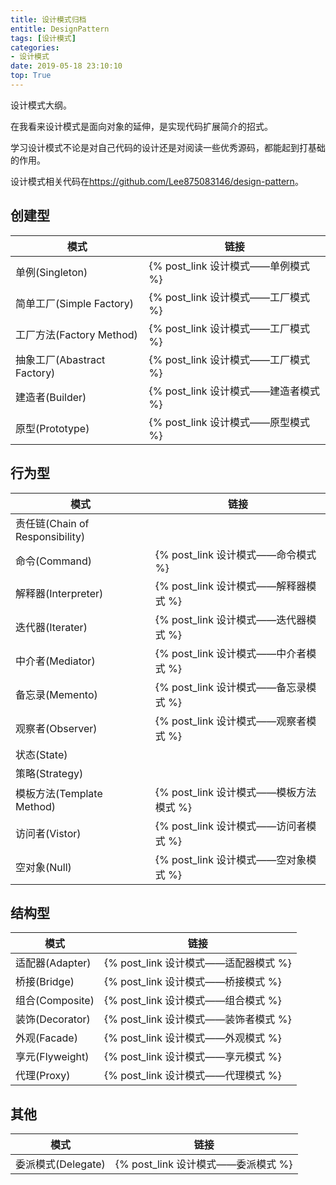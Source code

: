 ```yaml
---
title: 设计模式归档
entitle: DesignPattern
tags: [设计模式]
categories:
- 设计模式
date: 2019-05-18 23:10:10
top: True
---
```

设计模式大纲。
<!--more-->

在我看来设计模式是面向对象的延伸，是实现代码扩展简介的招式。

学习设计模式不论是对自己代码的设计还是对阅读一些优秀源码，都能起到打基础的作用。

设计模式相关代码在<https://github.com/Lee875083146/design-pattern>。

## 创建型

模式|链接
-|-
单例(Singleton)|{% post_link  设计模式——单例模式 %}
简单工厂(Simple Factory)|{% post_link  设计模式——工厂模式 %}
工厂方法(Factory Method)|{% post_link  设计模式——工厂模式 %}
抽象工厂(Abastract Factory)|{% post_link  设计模式——工厂模式 %}
建造者(Builder)|{% post_link  设计模式——建造者模式 %}
原型(Prototype)|{% post_link  设计模式——原型模式 %}


## 行为型


模式|链接
-|-
责任链(Chain of Responsibility)|
命令(Command)|{% post_link  设计模式——命令模式 %}
解释器(Interpreter)|{% post_link  设计模式——解释器模式 %}
迭代器(Iterater)|{% post_link  设计模式——迭代器模式 %}
中介者(Mediator)|{% post_link  设计模式——中介者模式 %}
备忘录(Memento)|{% post_link  设计模式——备忘录模式 %}
观察者(Observer)|{% post_link  设计模式——观察者模式 %}
状态(State)|
策略(Strategy)|
模板方法(Template Method)|{% post_link  设计模式——模板方法模式 %}
访问者(Vistor)|{% post_link  设计模式——访问者模式 %}
空对象(Null)|{% post_link  设计模式——空对象模式 %}


## 结构型

模式|链接
-|-
适配器(Adapter)|{% post_link  设计模式——适配器模式 %}
桥接(Bridge)|{% post_link  设计模式——桥接模式 %}
组合(Composite)|{% post_link  设计模式——组合模式 %}
装饰(Decorator)|{% post_link  设计模式——装饰者模式 %}
外观(Facade)|{% post_link  设计模式——外观模式 %}
享元(Flyweight)|{% post_link  设计模式——享元模式 %}
代理(Proxy)|{% post_link  设计模式——代理模式 %}


## 其他

模式|链接
-|-
委派模式(Delegate)|{% post_link  设计模式——委派模式 %}
